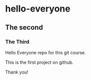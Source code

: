 # hello-everyone
## The second
### The Third
Hello Everyone repo for this git course.

This is the first project on github.

Thank you!
